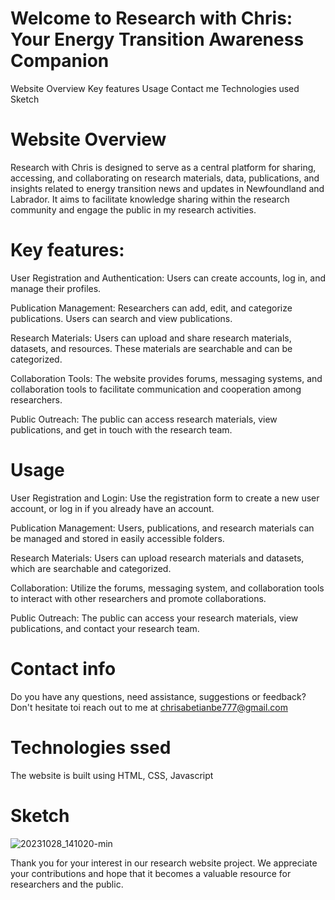 # Welcome to Research with Chris: Your Energy Transition Awareness Companion
Website Overview
Key features
Usage
Contact me
Technologies used
Sketch

# Website Overview
Research with Chris is designed to serve as a central platform for sharing, accessing, and collaborating on research materials, data, publications, and insights related to energy transition news and updates in Newfoundland and Labrador. It aims to facilitate knowledge sharing within the research community and engage the public in my research activities.

# Key features:
User Registration and Authentication: Users can create accounts, log in, and manage their profiles.

Publication Management: Researchers can add, edit, and categorize publications. Users can search and view publications.

Research Materials: Users can upload and share research materials, datasets, and resources. These materials are searchable and can be categorized.

Collaboration Tools: The website provides forums, messaging systems, and collaboration tools to facilitate communication and cooperation among researchers.

Public Outreach: The public can access research materials, view publications, and get in touch with the research team.

# Usage
User Registration and Login: Use the registration form to create a new user account, or log in if you already have an account.

Publication Management: Users, publications, and research materials can be managed and stored in easily accessible folders.

Research Materials: Users can upload research materials and datasets, which are searchable and categorized.

Collaboration: Utilize the forums, messaging system, and collaboration tools to interact with other researchers and promote collaborations.

Public Outreach: The public can access your research materials, view publications, and contact your research team.

# Contact info
Do you have any questions, need assistance, suggestions or feedback? Don't hesitate toi reach out to me at chrisabetianbe777@gmail.com

# Technologies ssed 
The website is built using HTML, CSS, Javascript

# Sketch
![20231028_141020-min](https://github.com/Zionchildren/My-First-Web-Project/assets/149249245/bb112d20-0e4e-4eee-9100-3a62f0ae92d4)


Thank you for your interest in our research website project. We appreciate your contributions and hope that it becomes a valuable resource for researchers and the public.
